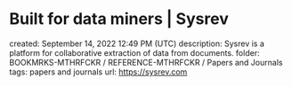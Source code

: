 # Built for data miners | Sysrev

created: September 14, 2022 12:49 PM (UTC)
description: Sysrev is a platform for collaborative extraction of data from documents.
folder: BOOKMRKS-MTHRFCKR / REFERENCE-MTHRFCKR / Papers and Journals
tags: papers and journals
url: https://sysrev.com